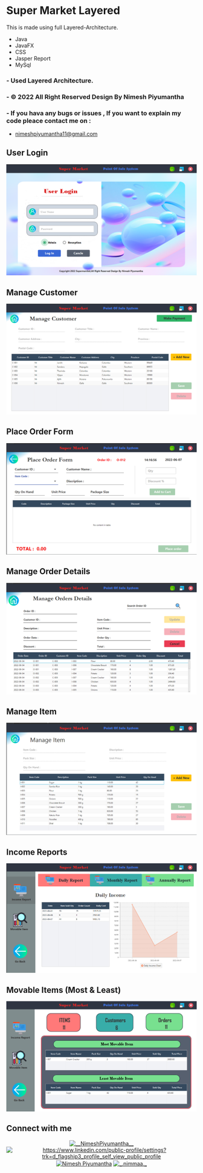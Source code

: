 # Super Market Layered

This is made using full Layered-Architecture.
* Java
* JavaFX
* CSS
* Jasper Report
* MySql
### - Used Layered Architecture.
### - © 2022  All Right Reserved Design By Nimesh Piyumantha
### - If you hava any bugs or issues , If you want to explain my code pleace contact me on : 
- nimeshpiyumantha11@gmail.com

## User Login
![alt text](https://github.com/NimeshPiyumantha/Super_Market-Layered/blob/main/MVC_Layered/screenShorts/SuperMarket%20(1).png)
## Manage Customer
![alt text](https://github.com/NimeshPiyumantha/Super_Market-Layered/blob/main/MVC_Layered/screenShorts/SuperMarket%20(2).png)
## Place Order Form
![alt text](https://github.com/NimeshPiyumantha/Super_Market-Layered/blob/main/MVC_Layered/screenShorts/SuperMarket%20(3).png)
## Manage Order Details
![alt text](https://github.com/NimeshPiyumantha/Super_Market-Layered/blob/main/MVC_Layered/screenShorts/SuperMarket%20(4).png)
## Manage Item
![alt text](https://github.com/NimeshPiyumantha/Super_Market-Layered/blob/main/MVC_Layered/screenShorts/SuperMarket%20(5).png)
## Income Reports
![alt text](https://github.com/NimeshPiyumantha/Super_Market-Layered/blob/main/MVC_Layered/screenShorts/SuperMarket%20(6).png)
## Movable Items (Most & Least)
![alt text](https://github.com/NimeshPiyumantha/Super_Market-Layered/blob/main/MVC_Layered/screenShorts/SuperMarket%20(7).png)

##  Connect with me
<p align="center">
<a href="https://twitter.com/NPiyumantha60"><img align="center" src="https://raw.githubusercontent.com/rahuldkjain/github-profile-readme-generator/master/src/images/icons/Social/twitter.svg" alt="__NimeshPiyumantha__" height="30" width="40" /></a>
<a href="https://www.linkedin.com/in/nimesh-piyumantha-33736a222" target="blank"><img align="center" src="https://raw.githubusercontent.com/rahuldkjain/github-profile-readme-generator/master/src/images/icons/Social/linked-in-alt.svg" alt="https://www.linkedin.com/public-profile/settings?trk=d_flagship3_profile_self_view_public_profile" height="30" width="40" /></a>
<a href="https://www.facebook.com/profile.php?id=100025931563090" target="blank"><img align="center" src="https://raw.githubusercontent.com/rahuldkjain/github-profile-readme-generator/master/src/images/icons/Social/facebook.svg" alt="Nimesh Piyumantha" height="30" width="40" /></a>
<a href="https://www.instagram.com/_.nimmaa._/" target="blank"><img align="center" src="https://raw.githubusercontent.com/rahuldkjain/github-profile-readme-generator/master/src/images/icons/Social/instagram.svg" alt="_.nimmaa._" height="30" width="40" /></a>
</a>
</p>
